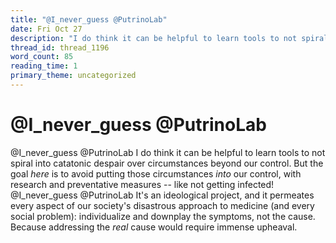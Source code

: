 ```yaml
---
title: "@I_never_guess @PutrinoLab"
date: Fri Oct 27
description: "I do think it can be helpful to learn tools to not spiral into catatonic despair over circumstances beyond our control."
thread_id: thread_1196
word_count: 85
reading_time: 1
primary_theme: uncategorized
---
```


# @I_never_guess @PutrinoLab

@I_never_guess @PutrinoLab I do think it can be helpful to learn tools to not spiral into catatonic despair over circumstances beyond our control. But the goal *here* is to avoid putting those circumstances *into* our control, with research and preventative measures -- like not getting infected! @I_never_guess @PutrinoLab It's an ideological project, and it permeates every aspect of our society's disastrous approach to medicine (and every social problem): individualize and downplay the symptoms, not the cause. Because addressing the *real* cause would require immense upheaval.